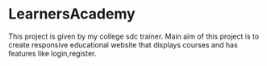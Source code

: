 # LearnersAcademy
This project is given by my college sdc trainer. Main aim of this project is to create responsive educational website that displays courses and has features like login,register.
